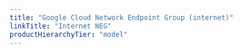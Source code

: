 ```yaml
---
title: "Google Cloud Network Endpoint Group (internet)"
linkTitle: "Internet NEG"
productHierarchyTier: "model"
---
```

